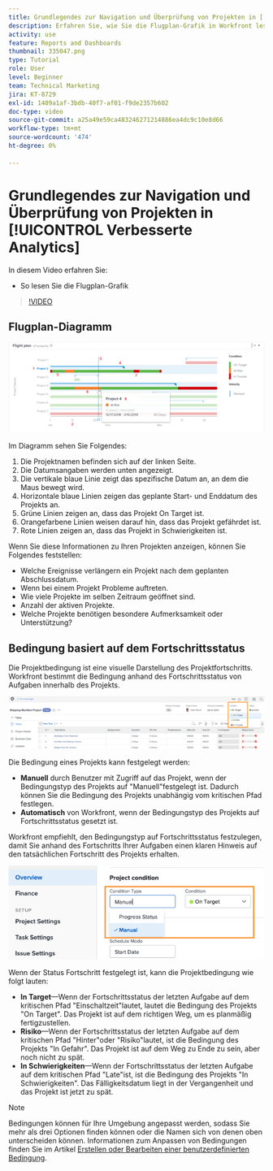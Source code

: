 ```yaml
---
title: Grundlegendes zur Navigation und Überprüfung von Projekten in [!UICONTROL Verbesserte Analytics]
description: Erfahren Sie, wie Sie die Flugplan-Grafik in Workfront lesen.
activity: use
feature: Reports and Dashboards
thumbnail: 335047.png
type: Tutorial
role: User
level: Beginner
team: Technical Marketing
jira: KT-8729
exl-id: 1409a1af-3bdb-40f7-af01-f9de2357b602
doc-type: video
source-git-commit: a25a49e59ca483246271214886ea4dc9c10e8d66
workflow-type: tm+mt
source-wordcount: '474'
ht-degree: 0%

---
```


# Grundlegendes zur Navigation und Überprüfung von Projekten in [!UICONTROL Verbesserte Analytics]

In diesem Video erfahren Sie:

* So lesen Sie die Flugplan-Grafik

>[!VIDEO](https://video.tv.adobe.com/v/335047/?quality=12&learn=on)

## Flugplan-Diagramm

![Ein Bild eines Flugplan-Diagramms mit Zahlen, die den unten stehenden Aufzählungszeichen entsprechen](assets/section-2-1.png)

Im Diagramm sehen Sie Folgendes:

1. Die Projektnamen befinden sich auf der linken Seite.
1. Die Datumsangaben werden unten angezeigt.
1. Die vertikale blaue Linie zeigt das spezifische Datum an, an dem die Maus bewegt wird.
1. Horizontale blaue Linien zeigen das geplante Start- und Enddatum des Projekts an.
1. Grüne Linien zeigen an, dass das Projekt On Target ist.
1. Orangefarbene Linien weisen darauf hin, dass das Projekt gefährdet ist.
1. Rote Linien zeigen an, dass das Projekt in Schwierigkeiten ist.

Wenn Sie diese Informationen zu Ihren Projekten anzeigen, können Sie Folgendes feststellen:

* Welche Ereignisse verlängern ein Projekt nach dem geplanten Abschlussdatum.
* Wenn bei einem Projekt Probleme auftreten.
* Wie viele Projekte im selben Zeitraum geöffnet sind.
* Anzahl der aktiven Projekte.
* Welche Projekte benötigen besondere Aufmerksamkeit oder Unterstützung?

## Bedingung basiert auf dem Fortschrittsstatus

Die Projektbedingung ist eine visuelle Darstellung des Projektfortschritts. Workfront bestimmt die Bedingung anhand des Fortschrittsstatus von Aufgaben innerhalb des Projekts.

![Ein Bild möglicher Fortschrittsstatus](assets/section-2-2.png)

Die Bedingung eines Projekts kann festgelegt werden:

* **Manuell** durch Benutzer mit Zugriff auf das Projekt, wenn der Bedingungstyp des Projekts auf &quot;Manuell&quot;festgelegt ist. Dadurch können Sie die Bedingung des Projekts unabhängig vom kritischen Pfad festlegen.
* **Automatisch** von Workfront, wenn der Bedingungstyp des Projekts auf Fortschrittsstatus gesetzt ist.

Workfront empfiehlt, den Bedingungstyp auf Fortschrittsstatus festzulegen, damit Sie anhand des Fortschritts Ihrer Aufgaben einen klaren Hinweis auf den tatsächlichen Fortschritt des Projekts erhalten.

![Ein Bild möglicher Fortschrittsstatus](assets/section-2-3.png)

Wenn der Status Fortschritt festgelegt ist, kann die Projektbedingung wie folgt lauten:

* **In Target**—Wenn der Fortschrittsstatus der letzten Aufgabe auf dem kritischen Pfad &quot;Einschaltzeit&quot;lautet, lautet die Bedingung des Projekts &quot;On Target&quot;. Das Projekt ist auf dem richtigen Weg, um es planmäßig fertigzustellen.
* **Risiko**—Wenn der Fortschrittsstatus der letzten Aufgabe auf dem kritischen Pfad &quot;Hinter&quot;oder &quot;Risiko&quot;lautet, ist die Bedingung des Projekts &quot;In Gefahr&quot;. Das Projekt ist auf dem Weg zu Ende zu sein, aber noch nicht zu spät.
* **In Schwierigkeiten**—Wenn der Fortschrittsstatus der letzten Aufgabe auf dem kritischen Pfad &quot;Late&quot;ist, ist die Bedingung des Projekts &quot;In Schwierigkeiten&quot;. Das Fälligkeitsdatum liegt in der Vergangenheit und das Projekt ist jetzt zu spät.

>[!NOTE]
>
>Bedingungen können für Ihre Umgebung angepasst werden, sodass Sie mehr als drei Optionen finden können oder die Namen sich von denen oben unterscheiden können. Informationen zum Anpassen von Bedingungen finden Sie im Artikel [Erstellen oder Bearbeiten einer benutzerdefinierten Bedingung](https://experienceleague.adobe.com/docs/workfront/using/administration-and-setup/customize/custom-conditions/create-edit-custom-conditions.html?lang=en).
